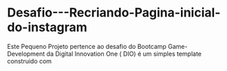 # Desafio---Recriando-Pagina-inicial-do-instagram
Este Pequeno Projeto pertence ao desafio do Bootcamp Game-Development  da Digital Innovation One ( DIO) é um simples template construido com 
